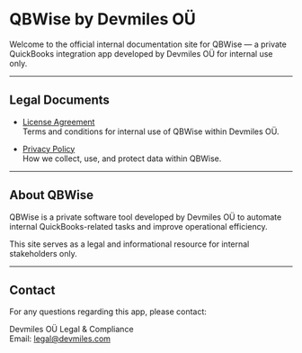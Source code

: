# QBWise by Devmiles OÜ

Welcome to the official internal documentation site for QBWise — a private QuickBooks integration app developed by Devmiles OÜ for internal use only.

---

## Legal Documents

- [License Agreement](eula.md)  
  Terms and conditions for internal use of QBWise within Devmiles OÜ.

- [Privacy Policy](PRIVACY.md)  
  How we collect, use, and protect data within QBWise.

---

## About QBWise

QBWise is a private software tool developed by Devmiles OÜ to automate internal QuickBooks-related tasks and improve operational efficiency.

This site serves as a legal and informational resource for internal stakeholders only.

---

## Contact

For any questions regarding this app, please contact:

Devmiles OÜ Legal & Compliance  
Email: legal@devmiles.com
